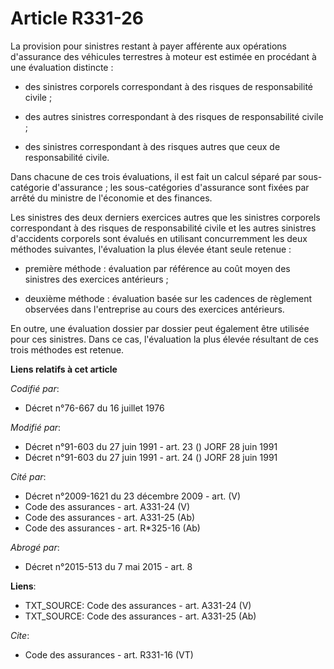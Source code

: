 # Article R331-26

La provision pour sinistres restant à payer afférente aux opérations d'assurance des véhicules terrestres à moteur est
estimée en procédant à une évaluation distincte :

- des sinistres corporels correspondant à des risques de responsabilité civile ;

- des autres sinistres correspondant à des risques de responsabilité civile ;

- des sinistres correspondant à des risques autres que ceux de responsabilité civile.

Dans chacune de ces trois évaluations, il est fait un calcul séparé par sous-catégorie d'assurance ; les sous-catégories
d'assurance sont fixées par arrêté du ministre de l'économie et des finances.

Les sinistres des deux derniers exercices autres que les sinistres corporels correspondant à des risques de responsabilité
civile et les autres sinistres d'accidents corporels sont évalués en utilisant concurremment les deux méthodes suivantes,
l'évaluation la plus élevée étant seule retenue :

- première méthode : évaluation par référence au coût moyen des sinistres des exercices antérieurs ;

- deuxième méthode : évaluation basée sur les cadences de règlement observées dans l'entreprise au cours des exercices
antérieurs.

En outre, une évaluation dossier par dossier peut également être utilisée pour ces sinistres. Dans ce cas, l'évaluation la
plus élevée résultant de ces trois méthodes est retenue.

**Liens relatifs à cet article**

_Codifié par_:

  - Décret n°76-667 du 16 juillet 1976

_Modifié par_:

  - Décret n°91-603 du 27 juin 1991 - art. 23 () JORF 28 juin 1991
  - Décret n°91-603 du 27 juin 1991 - art. 24 () JORF 28 juin 1991

_Cité par_:

  - Décret n°2009-1621 du 23 décembre 2009 - art. (V)
  - Code des assurances - art. A331-24 (V)
  - Code des assurances - art. A331-25 (Ab)
  - Code des assurances - art. R*325-16 (Ab)

_Abrogé par_:

  - Décret n°2015-513 du 7 mai 2015 - art. 8

**Liens**:

  - TXT_SOURCE: Code des assurances - art. A331-24 (V)
  - TXT_SOURCE: Code des assurances - art. A331-25 (Ab)

_Cite_:

  - Code des assurances - art. R331-16 (VT)
